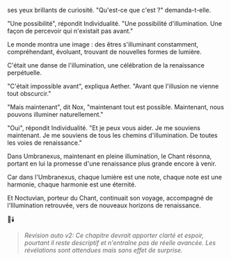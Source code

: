 ses yeux brillants
de curiosité.
"Qu'est-ce que c'est ?"
demanda-t-elle.

"Une possibilité",
répondit Individualité.
"Une possibilité d'illumination.
Une façon de percevoir
qui n'existait pas avant."

Le monde montra une image :
des êtres s'illuminant constamment,
compréhendant,
évoluant,
trouvant de nouvelles formes
de lumière.

C'était une danse de l'illumination,
une célébration
de la renaissance perpétuelle.

"C'était impossible avant",
expliqua Aether.
"Avant que l'illusion
ne vienne tout obscurcir."

"Mais maintenant",
dit Nox,
"maintenant tout est possible.
Maintenant,
nous pouvons illuminer
naturellement."

"Oui",
répondit Individualité.
"Et je peux vous aider.
Je me souviens maintenant.
Je me souviens de tous les chemins
d'illumination.
De toutes les voies
de renaissance."

Dans Umbranexus,
maintenant en pleine illumination,
le Chant résonna,
portant en lui la promesse
d'une renaissance plus grande
encore à venir.

Car dans l'Umbranexus,
chaque lumière est une note,
chaque note est une harmonie,
chaque harmonie est une éternité.

Et Noctuvian,
porteur du Chant,
continuait son voyage,
accompagné de l'Illumination retrouvée,
vers de nouveaux horizons
de renaissance.

🌌🕯️
> _Revision auto v2: Ce chapitre devrait apporter clarté et espoir, pourtant il reste descriptif et n'entraîne pas de réelle avancée. Les révélations sont attendues mais sans effet de surprise._
